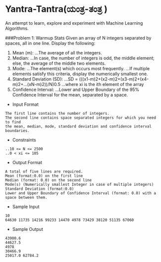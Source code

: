 # Yantra-Tantra(ಯಂತ್ರ-ತಂತ್ರ )
An attempt to learn, explore and experiment with Machine Learning Algorithms. 

###Problem 1: Warmup Stats
Given an array of N integers separated by spaces, all in one line.
Display the following:
1. Mean (m): 
...The average of all the integers.
2. Median:
...In case, the number of integers is odd, the middle element; else, the average of the middle two elements.
3. Mode:
...The element(s) which occurs most frequently. 
...If multiple elements satisfy this criteria, display the numerically smallest one.
4. Standard Deviation (SD): 
...SD = (((x1-m)2+(x2-m)2+(x3-m)2+(x4-m)2+...(xN-m)2))/N)0.5
...where xi is the ith element of the array
5. Confidence Interval:
...Lower and Upper Boundary of the 95% Confidence Interval for the mean, separated by a space.
* Input Format 
```
The first line contains the number of integers. 
The second line contains space separated integers for which you need to find 
the mean, median, mode, standard deviation and confidence interval boundaries.
```
* Constraints
```
..10 <= N <= 2500 
..0 < xi <= 105
```
* Output Format
```
A total of five lines are required.
Mean (format:0.0) on the first line
Median (format: 0.0) on the second line
Mode(s) (Numerically smallest Integer in case of multiple integers)
Standard Deviation (format:0.0) 
Lower and Upper Boundary of Confidence Interval (format: 0.0) with a space between them.
```
* Sample Input
```
10
64630 11735 14216 99233 14470 4978 73429 38120 51135 67060
```
* Sample Output
```
43900.6
44627.5
4978
30466.9
25017.0 62784.2
```

